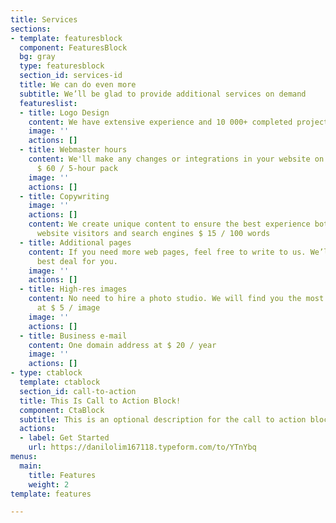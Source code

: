 ```yaml
---
title: Services
sections:
- template: featuresblock
  component: FeaturesBlock
  bg: gray
  type: featuresblock
  section_id: services-id
  title: We can do even more
  subtitle: We’ll be glad to provide additional services on demand
  featureslist:
  - title: Logo Design
    content: We have extensive experience and 10 000+ completed projects $100
    image: ''
    actions: []
  - title: Webmaster hours
    content: We'll make any changes or integrations in your website on your request
      $ 60 / 5-hour pack
    image: ''
    actions: []
  - title: Copywriting
    image: ''
    actions: []
    content: We create unique content to ensure the best experience both for your
      website visitors and search engines $ 15 / 100 words
  - title: Additional pages
    content: If you need more web pages, feel free to write to us. We’ll prepare the
      best deal for you.
    image: ''
    actions: []
  - title: High-res images
    content: No need to hire a photo studio. We will find you the most suitable photos
      at $ 5 / image
    image: ''
    actions: []
  - title: Business e-mail
    content: One domain address at $ 20 / year
    image: ''
    actions: []
- type: ctablock
  template: ctablock
  section_id: call-to-action
  title: This Is Call to Action Block!
  component: CtaBlock
  subtitle: This is an optional description for the call to action block.
  actions:
  - label: Get Started
    url: https://danilolim167118.typeform.com/to/YTnYbq
menus:
  main:
    title: Features
    weight: 2
template: features

---
```

